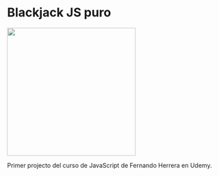 # Blackjack JS puro

<img src="https://camo.githubusercontent.com/314ff377c70a1bbafb95ad3a2396acba8c15d1849c89c752f8d0c705e73d6780/68747470733a2f2f7777772e6265616e746563682e69742f77702d636f6e74656e742f75706c6f6164732f323031392f31312f68746d6c6373732e6a7067" width="300"/>

Primer projecto del curso de JavaScript de Fernando Herrera en Udemy.
